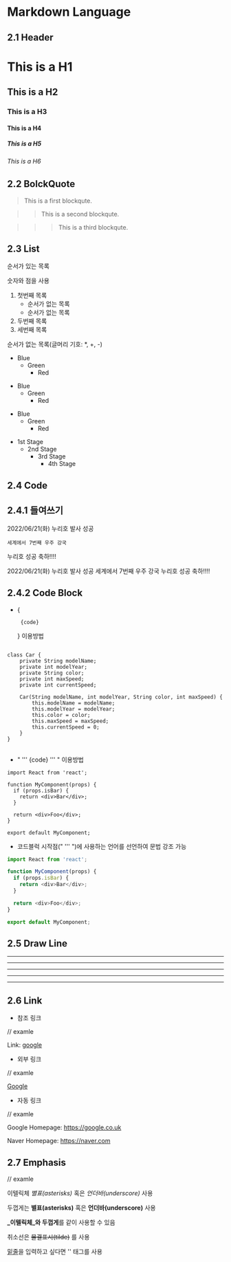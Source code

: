 Markdown Language
==============

2.1 Header
------------

# This is a H1

## This is a H2

### This is a H3

#### This is a H4

##### This is a H5

###### This is a H6


2.2 BolckQuote
----------------

> This is a first blockqute.

>	> This is a second blockqute.

>	>	> This is a third blockqute.


2.3 List
--------

순서가 있는 목록

숫자와 점을 사용

1. 첫번째 목록
	- 순서가 없는 목록
	- 순서가 없는 목록
1. 두번째 목록
1. 세번째 목록



순서가 없는 목록(글머리 기호: *, +, -)

* Blue
  * Green
    * Red

+ Blue
  + Green
    + Red

- Blue
  - Green
    - Red


* 1st Stage
  - 2nd Stage
    + 3rd Stage
      + 4th Stage


2.4 Code
---------

2.4.1 들여쓰기
---------------

2022/06/21(화) 누리호 발사 성공

	세계에서 7번째 우주 강국

누리호 성공 축하!!!! 	


2022/06/21(화) 누리호 발사 성공
	세계에서 7번째 우주 강국
누리호 성공 축하!!!! 


2.4.2 Code Block
------------------

* { <pre><code>  {code}  </code></pre> } 이용방법

<pre>
<code>
class Car {
    private String modelName;
    private int modelYear;
    private String color;
    private int maxSpeed;
    private int currentSpeed;

    Car(String modelName, int modelYear, String color, int maxSpeed) {
        this.modelName = modelName;
        this.modelYear = modelYear;
        this.color = color;
        this.maxSpeed = maxSpeed;
        this.currentSpeed = 0;
    }
}
</code>
</pre>	

* "  '''  {code}  '''  " 이용방법

```
import React from 'react';

function MyComponent(props) {
  if (props.isBar) {
    return <div>Bar</div>;
  }

  return <div>Foo</div>;
}

export default MyComponent;
```

* 코드블럭 시작점("  ''' ")에  사용하는 언어를 선언하여 문법 강조 가능

```js 
import React from 'react';

function MyComponent(props) {
  if (props.isBar) {
    return <div>Bar</div>;
  }

  return <div>Foo</div>;
}

export default MyComponent;
```


2.5 Draw Line
---------------

* * *
***
*****
- - - 
---------------

2.6 Link
---------------

* 참조 링크

// examle

Link: [google][googlelink]

[googlelink]: https://google.co.uk "Let's Go Google"


* 외부 링크

// examle

[Google](https://google.co.uk "Let's Go Google")



* 자동 링크

// examle

Google Homepage: https://google.co.uk 

Naver Homepage: <https://naver.com>


2.7 Emphasis
---------------

// examle

이텔릭체 *별표(asterisks)* 혹은 _언더바(underscore)_ 사용

두껍게는 **별표(asterisks)** 혹은 __언더바(underscore)__ 사용

**_이텔릭체_와 두껍게**를 같이 사용할 수 있음

취소선은 ~~물결표시(tilde)~~ 를 사용

<u>밑줄</u>을 입력하고 싶다면 '<u></u>' 태그를 사용


